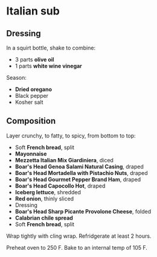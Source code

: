 Italian sub
===========

Dressing
--------

In a squirt bottle, shake to combine:

- 3 parts **olive oil**
- 1 parts **white wine vinegar**

Season:

- **Dried oregano**
- Black pepper
- Kosher salt

Composition
-----------

Layer crunchy, to fatty, to spicy, from bottom to top:

- Soft **French bread**, split
- **Mayonnaise**
- **Mezzetta Italian Mix Giardiniera**, diced
- **Boar's Head Genoa Salami Natural Casing**, draped
- **Boar's Head Mortadella with Pistachio Nuts**, draped
- **Boar's Head Gourmet Pepper Brand Ham**, draped
- **Boar's Head Capocollo Hot**, draped
- **Iceberg lettuce**, shredded
- **Red onion**, thinly sliced
- Dressing
- **Boar's Head Sharp Picante Provolone Cheese**, folded
- **Calabrian chile spread**
- Soft **French bread**, split

Wrap tightly with cling wrap. Refridgerate at least 2 hours.

Preheat oven to 250 F. Bake to an internal temp of 105 F.
